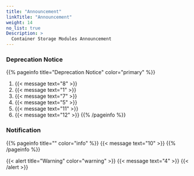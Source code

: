 ```yaml
---
title: "Announcement"
linkTitle: "Announcement"
weight: 14 
no_list: true 
Description: >
  Container Storage Modules Announcement
---
```

### Deprecation Notice
{{% pageinfo title="Deprecation Notice" color="primary" %}}
1. <span><span/>{{< message text="8" >}}
2. <span><span/>{{< message text="1" >}}
3. <span><span/>{{< message text="7" >}}
4. <span><span/>{{< message text="5" >}}
5. <span><span/>{{< message text="11" >}}
6. <span><span/>{{< message text="12" >}}
{{% /pageinfo %}}

### Notification
{{% pageinfo title="" color="info" %}}
<span><span/>{{< message text="10" >}}
{{% /pageinfo %}}

{{< alert title="Warning" color="warning" >}}
<span><span/>{{< message text="4" >}}
{{< /alert >}}
